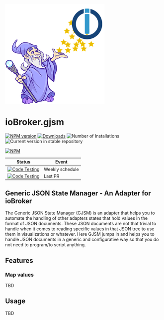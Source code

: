 ![Logo](admin/gjsm.png)

# ioBroker.gjsm

[![NPM version](https://img.shields.io/npm/v/iobroker.gjsm.svg)](https://www.npmjs.com/package/iobroker.gjsm)
[![Downloads](https://img.shields.io/npm/dm/iobroker.gjsm.svg)](https://www.npmjs.com/package/iobroker.gjsm)
![Number of Installations](https://iobroker.live/badges/gjsm-installed.svg)
![Current version in stable repository](https://iobroker.live/badges/gjsm-stable.svg)

[![NPM](https://nodei.co/npm/iobroker.gjsm.png?downloads=true)](https://nodei.co/npm/iobroker.gjsm/)

| Status                                                                                                                                                                                                               | Event           |
| -------------------------------------------------------------------------------------------------------------------------------------------------------------------------------------------------------------------- | --------------- |
| [![Code Testing](https://github.com/stevenengland/ioBroker.gjsm/actions/workflows/code_testing.yml/badge.svg?event=schedule)](https://github.com/stevenengland/ioBroker.gjsm/actions/workflows/code_testing.yml)     | Weekly schedule |
| [![Code Testing](https://github.com/stevenengland/ioBroker.gjsm/actions/workflows/code_testing.yml/badge.svg?event=pull_request)](https://github.com/stevenengland/ioBroker.gjsm/actions/workflows/code_testing.yml) | Last PR         |

## Generic JSON State Manager - An Adapter for ioBroker

The Generic JSON State Manager (GJSM) is an adapter that helps you to automate the handling of other adapters states that hold values in the format of JSON documents. These JSON documents are not that trivial to handle when it comes to reading specific values in that JSON tree to use them in visualizations or whatever. Here GJSM jumps in and helps you to handle JSON documents in a generic and configurative way so that you do not need to program/to script anything.

## Features

### Map values

TBD

## Usage

TBD
